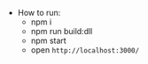 - How to run:
  + npm i
  + npm run build:dll
  + npm start
  + open <code>http://localhost:3000/</code>
